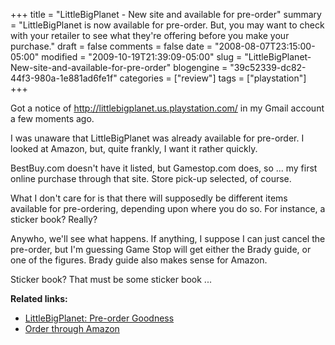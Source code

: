 +++
title = "LittleBigPlanet - New site and available for pre-order"
summary = "LittleBigPlanet is now available for pre-order. But, you may want to check with your retailer to see what they're offering before you make your purchase."
draft = false
comments = false
date = "2008-08-07T23:15:00-05:00"
modified = "2009-10-19T21:39:09-05:00"
slug = "LittleBigPlanet-New-site-and-available-for-pre-order"
blogengine = "39c52339-dc82-44f3-980a-1e881ad6fe1f"
categories = ["review"]
tags = ["playstation"]
+++

<p>Got a notice of <a href="http://littlebigplanet.us.playstation.com/">http://littlebigplanet.us.playstation.com/</a>&nbsp;in my Gmail account a few moments ago.</p>
<p>I was unaware that LittleBigPlanet was already available for pre-order. I looked at Amazon, but, quite frankly, I want it rather quickly.</p>
<p>BestBuy.com doesn't have it listed, but Gamestop.com does, so ... my first online purchase through that site. Store pick-up selected, of course.</p>
<p>What I don't care for is that there will supposedly be different items available for pre-ordering, depending upon where you do so. For instance, a sticker book? Really?</p>
<p>Anywho,&nbsp;we'll see what happens. If anything, I suppose I can just cancel the pre-order, but I'm guessing Game Stop will get either the Brady guide, or one of the figures. Brady guide also makes sense&nbsp;for Amazon.</p>
<p>Sticker book? That must be some sticker book ...</p>
<p><strong>Related links:</strong></p>
<ul>
<li>
<div><a href="http://blog.us.playstation.com/2008/08/05/littlebigplanet-pre-order-goodness/" target="_blank">LittleBigPlanet: Pre-order Goodness</a></div>
</li>
<li>
<div><a href="http://www.amazon.com/gp/product/B000ZKA0JG?tag=strivinglifen-20" target="_blank">Order through Amazon</a></div>
</li>
</ul>
